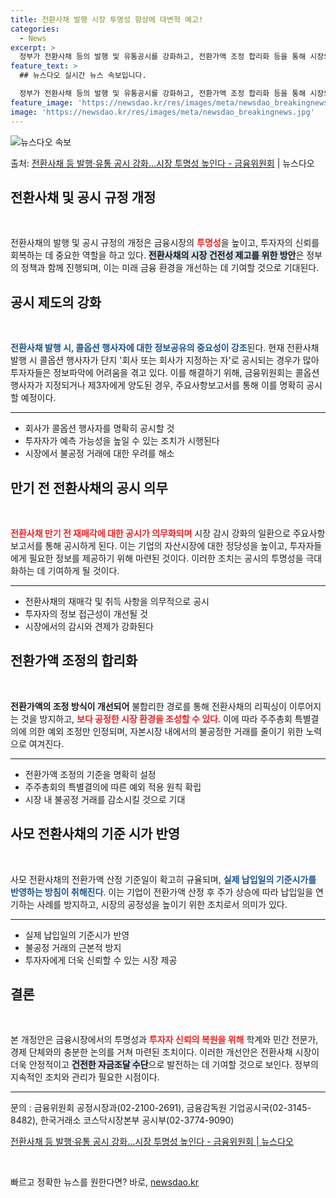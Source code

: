 ```yaml
---
title: 전환사채 발행 시장 투명성 향상에 대변혁 예고!
categories:
  - News
excerpt: >
  정부가 전환사채 등의 발행 및 유통공시를 강화하고, 전환가액 조정 합리화 등을 통해 시장의 투명성과 건전성을…
feature_text: >
  ## 뉴스다오 실시간 뉴스 속보입니다.

  정부가 전환사채 등의 발행 및 유통공시를 강화하고, 전환가액 조정 합리화 등을 통해 시장의 투명성과 건전성을…
feature_image: 'https://newsdao.kr/res/images/meta/newsdao_breakingnews.jpg'
image: 'https://newsdao.kr/res/images/meta/newsdao_breakingnews.jpg'
---
```


![뉴스다오 속보](https://newsdao.kr/res/images/meta/newsdao_breakingnews.jpg)

<p>출처: <a href="https://newsdao.kr/3927" rel="dofollow">전환사채 등 발행·유통 공시 강화…시장 투명성 높인다 - 금융위원회</a> | 뉴스다오</p>

<h2 data-ke-size="size26">전환사채 및 공시 규정 개정</h2>

<p data-ke-size="size16">&nbsp;</p>
<p data-ke-size="size16">전환사채의 발행 및 공시 규정의 개정은 금융시장의 <b><span style="color: #ee2323;">투명성</span></b>을 높이고, 투자자의 신뢰를 회복하는 데 중요한 역할을 하고 있다. <b><span style="background-color: #21538527;">전환사채의 시장 건전성 제고를 위한 방안</span></b>은 정부의 정책과 함께 진행되며, 이는 미래 금융 환경을 개선하는 데 기여할 것으로 기대된다.</p>

<h2 data-ke-size="size26">공시 제도의 강화</h2>

<p data-ke-size="size16">&nbsp;</p>
<p data-ke-size="size16"><b><span style="color: #1a5490;">전환사채 발행 시, 콜옵션 행사자에 대한 정보공유의 중요성이 강조</span></b>된다. 현재 전환사채 발행 시 콜옵션 행사자가 단지 '회사 또는 회사가 지정하는 자'로 공시되는 경우가 많아 투자자들은 정보파악에 어려움을 겪고 있다. 이를 해결하기 위해, 금융위원회는 콜옵션 행사자가 지정되거나 제3자에게 양도된 경우, 주요사항보고서를 통해 이를 명확히 공시할 예정이다.</p>

<hr>

<ul>
<li>회사가 콜옵션 행사자를 명확히 공시할 것</li>
<li>투자자가 예측 가능성을 높일 수 있는 조치가 시행된다</li>
<li>시장에서 불공정 거래에 대한 우려를 해소</li>
</ul>

<h2 data-ke-size="size26">만기 전 전환사채의 공시 의무</h2>

<p data-ke-size="size16">&nbsp;</p>
<p data-ke-size="size16"><b><span style="color: #ee2323;">전환사채 만기 전 재매각에 대한 공시가 의무화되며</span></b> 시장 감시 강화의 일환으로 주요사항보고서를 통해 공시하게 된다. 이는 기업의 자산시장에 대한 정당성을 높이고, 투자자들에게 필요한 정보를 제공하기 위해 마련된 것이다. 이러한 조치는 공시의 투명성을 극대화하는 데 기여하게 될 것이다.</p>

<hr>

<ul>
<li>전환사채의 재매각 및 취득 사항을 의무적으로 공시</li>
<li>투자자의 정보 접근성이 개선될 것</li>
<li>시장에서의 감시와 견제가 강화된다</li>
</ul>

<h2 data-ke-size="size26">전환가액 조정의 합리화</h2>

<p data-ke-size="size16">&nbsp;</p>
<p data-ke-size="size16"><b><span style="1a5490;">전환가액의 조정 방식이 개선되어</span></b> 불합리한 경로를 통해 전환사채의 리픽싱이 이루어지는 것을 방지하고, <b><span style="color: #ee2323;">보다 공정한 시장 환경을 조성할 수 있다</span></b>. 이에 따라 주주총회 특별결의에 의한 예외 조정만 인정되며, 자본시장 내에서의 불공정한 거래를 줄이기 위한 노력으로 여겨진다.</p>

<hr>

<ul>
<li>전환가액 조정의 기준을 명확히 설정</li>
<li>주주총회의 특별결의에 따른 예외 적용 원칙 확립</li>
<li>시장 내 불공정 거래를 감소시킬 것으로 기대</li>
</ul>

<h2 data-ke-size="size26">사모 전환사채의 기준 시가 반영</h2>

<p data-ke-size="size16">&nbsp;</p>
<p data-ke-size="size16">사모 전환사채의 전환가액 산정 기준일이 확고히 규율되며, <b><span style="color: #1a5490;">실제 납입일의 기준시가를 반영하는 방침이 취해진다</span></b>. 이는 기업이 전환가액 산정 후 주가 상승에 따라 납입일을 연기하는 사례를 방지하고, 시장의 공정성을 높이기 위한 조치로서 의미가 있다.</p>

<hr>

<ul>
<li>실제 납입일의 기준시가 반영</li>
<li>불공정 거래의 근본적 방지</li>
<li>투자자에게 더욱 신뢰할 수 있는 시장 제공</li>
</ul>

<h2 data-ke-size="size26">결론</h2>

<p data-ke-size="size16">&nbsp;</p>
<p data-ke-size="size16">본 개정안은 금융시장에서의 투명성과 <b><span style="color: #ee2323;">투자자 신뢰의 복원을 위해</span></b> 학계와 민간 전문가, 경제 단체와의 충분한 논의를 거쳐 마련된 조치이다. 이러한 개선안은 전환사채 시장이 더욱 안정적이고 <b><span style="background-color: #21538527;">건전한 자금조달 수단</span></b>으로 발전하는 데 기여할 것으로 보인다. 정부의 지속적인 조치와 관리가 필요한 시점이다.</p>

<hr> 

<p data-ke-size="size16">문의 : 금융위원회 공정시장과(02-2100-2691), 금융감독원 기업공시국(02-3145-8482), 한국거래소 코스닥시장본부 공시부(02-3774-9090)</p>

<p data-ke-size="size16"><a href="https://newsdao.kr/3927" target="_blank">전환사채 등 발행·유통 공시 강화…시장 투명성 높인다 - 금융위원회 | 뉴스다오</a></p>

<p data-ke-size="size16">&nbsp;</p> 

빠르고 정확한 뉴스를 원한다면? 바로, <a href="https://newsdao.kr" rel="dofollow">newsdao.kr</a>


